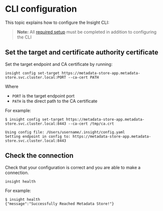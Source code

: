 # CLI configuration

This topic explains how to configure the Insight CLI:

> **Note:** All [required setup](../scst-store/overview.md#required-set-up) must be completed in addition to configuring the CLI


## Set the target and certificate authority certificate

Set the target endpoint and CA certificate by running:

```
insight config set-target https://metadata-store-app.metadata-store.svc.cluster.local:PORT --ca-cert PATH
```
Where

- `PORT` is the target endpoint port
- `PATH` is the direct path to the CA certificate

For example:

```
$ insight config set-target https://metadata-store-app.metadata-store.svc.cluster.local:8443 --ca-cert /tmp/ca.crt

Using config file: /Users/username/.insight/config.yaml
Setting endpoint in config to: https://metadata-store-app.metadata-store.svc.cluster.local:8443
```

## Check the connection

Check that your configuration is correct and you are able to make a connection.

```
insight health
```

For example:

```
$ insight health
{"message":"Successfully Reached Metadata Store!"}
```
